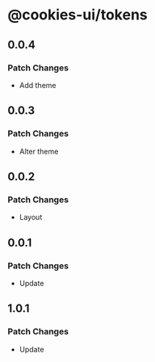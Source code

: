 # @cookies-ui/tokens

## 0.0.4

### Patch Changes

- Add theme

## 0.0.3

### Patch Changes

- Alter theme

## 0.0.2

### Patch Changes

- Layout

## 0.0.1

### Patch Changes

- Update

## 1.0.1

### Patch Changes

- Update
